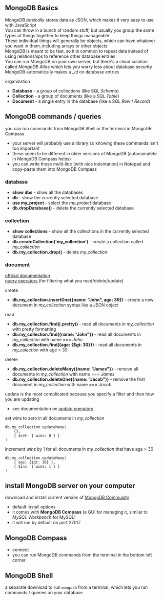 ## MongoDB Basics

MongoDB *basically* stores data as JSON, which makes it very easy to use with JavaScript  
You can throw in a bunch of random stuff, but usually you group the same types of things together to keep things manageable  
These individual things will generally be objects, which can have whatever you want in them, including arrays or other objects  
MongoDB is meant to be fast, so it is common to repeat data instead of using relationships to reference other database entries  
You can run MongoDB on your own server, but there's a cloud solution called *MongoDB Atlas* which lets you worry less about database security  
MongoDB automatically makes a *_id* on database entries

organization
- **Database** - a group of collections (like SQL *Schema*)
- **Collection** - a group of documents (like a SQL *Table*)
- **Document** - a single entry in the database (like a SQL *Row* / *Record*)

## MongoDB commands / queries

you can run commands from MongoDB Shell or the terminal in MongoDB Compass
- your server will probably use a library so knowing these commands isn't too important
- these seem to be different in older versions of MongoDB (autocomplete in MongoDB Compass helps)
- you can write these multi-line (with nice indentation) in Notepad and copy-paste them into MongoDB Compass

### database
- **show dbs** - show all the databases
- **db** - show the currently selected database
- **use my_project** - select the *my_project* database
- **db.dropDatabase()** - delete the currently selected database

### collection
- **show collections** - show all the collections in the currently selected database
- **db.createCollection('my_collection')** - create a collection called *my_collection*
- **db.my_collection.drop()** - delete *my_collection*

### document

[official documentation](https://www.mongodb.com/docs/manual/crud/)  
[query operators](https://www.mongodb.com/docs/manual/reference/operator/query/) (for filtering what you read/delete/update)

create
- **db.my_collection.insertOne({name: "John", age: 39})** - create a new document in *my_collection* syntax like a JSON object

read
- **db.my_collection.find().pretty()** - read all documents in *my_collection* with pretty formatting
- **db.my_collection.find({name: "John"})** - read all documents in *my_collection* with name === *John*
- **db.my_collection.find({age: {$gt: 30}})** - read all documents in *my_colection* with age > 30

delete
- **db.my_collection.deleteMany({name: "James"})** - remove all documents in *my_collection* with name === *James*
- **db.my_collection.deleteOne({name: "Jacob"})** - remove the first document in *my_collection* with name === *Jacob*

update is the most complicated because you specify a filter and then how you are updating
- see documentation on [update operators](https://www.mongodb.com/docs/manual/reference/operator/update/#std-label-update-operators)

set wins to zero in all documents in *my_collection*
```
db.my_collection.updateMany(
	{},
	{ $set: { wins: 0 } }
)
```

increment *wins* by 1 for all documents in *my_collection* that have age > 30
```
db.my_collection.updateMany(
	{ age: {$gt: 30} },
	{ $inc: { wins: 1 } }
)
```

## install MongoDB server on your computer

download and install current version of [MongoDB Community](https://www.mongodb.com/try/download/community)
- default install options
- it comes with **MongoDB Compass** (a GUI for managing it, similar to *MySQL Workbench* for MySQL)
- it will run by default on port 27017

## MongoDB Compass

- connect
- you can run MongoDB commands from the terminal in the bottom left corner

## MongoDB Shell

a separate download to run `mongosh` from a terminal, which lets you run commands / queries on your database
